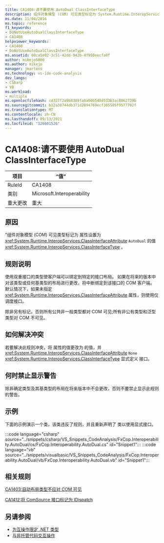 ```yaml
---
title: CA1408:请不要使用 AutoDual ClassInterfaceType
description: 组件对象模型 (COM) 可见类型标记为 System.Runtime.InteropServices.ClassInterfaceAttribute 属性设置为 System.Runtime.InteropServices.ClassInterfaceType 的 AutoDual 值。
ms.date: 11/04/2016
ms.topic: reference
f1_keywords:
- DoNotUseAutoDualClassInterfaceType
- CA1408
helpviewer_keywords:
- CA1408
- DoNotUseAutoDualClassInterfaceType
ms.assetid: 60ca5e02-3c51-42dd-942b-4f950eecfa0f
author: mikejo5000
ms.author: mikejo
manager: jmartens
ms.technology: vs-ide-code-analysis
dev_langs:
- CSharp
- VB
ms.workload:
- multiple
ms.openlocfilehash: cd327f2a9b8389fa0a00b540d533b3ac8062739b
ms.sourcegitcommit: b12a38744db371d2894769ecf305585f9577792f
ms.translationtype: MT
ms.contentlocale: zh-CN
ms.lasthandoff: 09/13/2021
ms.locfileid: "126601526"
---
```

# <a name="ca1408-do-not-use-autodual-classinterfacetype"></a>CA1408:请不要使用 AutoDual ClassInterfaceType

|项目|“值”|
|-|-|
|RuleId|CA1408|
|类别|Microsoft.Interoperability|
|重大更改|重大|

## <a name="cause"></a>原因
"组件对象模型 (COM) 可见类型标记为 属性设置为 <xref:System.Runtime.InteropServices.ClassInterfaceAttribute> `AutoDual` 的值 <xref:System.Runtime.InteropServices.ClassInterfaceType> 。

## <a name="rule-description"></a>规则说明
使用双重接口的类型使客户端可以绑定到特定的接口布局。 如果在将来的版本中对该类型或任何基类型的布局进行更改，将中断绑定到该接口的 COM 客户端。 默认情况下，如果未指定 <xref:System.Runtime.InteropServices.ClassInterfaceAttribute> 属性，则使用仅调度接口。

除非另有标记，否则所有公共非一般类型都对 COM 可见;所有非公有类型和泛型类型对 COM 不可见。

## <a name="how-to-fix-violations"></a>如何解决冲突
若要解决此规则冲突，将 属性的值更改为 的值，并 <xref:System.Runtime.InteropServices.ClassInterfaceAttribute> `None` <xref:System.Runtime.InteropServices.ClassInterfaceType> 显式定义 接口。

## <a name="when-to-suppress-warnings"></a>何时禁止显示警告
除非确定类型及其基类型的布局在将来版本中不会更改，否则不要禁止显示此规则的警告。

## <a name="example"></a>示例
下面的示例演示一个类，该类违反了规则，并且重新声明了 类以使用显式接口。

:::code language="csharp" source="../snippets/csharp/VS_Snippets_CodeAnalysis/FxCop.Interoperability.AutoDual/cs/FxCop.Interoperability.AutoDual.cs" id="Snippet1":::
:::code language="vb" source="../snippets/visualbasic/VS_Snippets_CodeAnalysis/FxCop.Interoperability.AutoDual/vb/FxCop.Interoperability.AutoDual.vb" id="Snippet1":::

## <a name="related-rules"></a>相关规则
[CA1403:自动布局类型不应对 COM 可见](../code-quality/ca1403.md)

[CA1412:将 ComSource 接口标记为 IDispatch](../code-quality/ca1412.md)

## <a name="see-also"></a>另请参阅

- [为互操作限定 .NET 类型](/dotnet/framework/interop/qualifying-net-types-for-interoperation)
- [与非托管代码交互操作](/dotnet/framework/interop/index)
